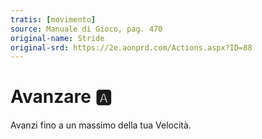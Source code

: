 ```yaml
---
tratis: [movimento]
source: Manuale di Gioco, pag. 470
original-name: Stride
original-srd: https://2e.aonprd.com/Actions.aspx?ID=88
---
```


# Avanzare :a:

Avanzi fino a un massimo della tua Velocità.

